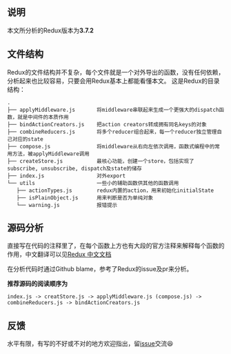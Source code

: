 ## 说明

本文所分析的Redux版本为**3.7.2**
## 文件结构

Redux的文件结构并不复杂，每个文件就是一个对外导出的函数，没有任何依赖，分析起来也比较容易，只要会用Redux基本上都能看懂本文。
这是Redux的目录结构：
```
.
├── applyMiddleware.js       将middleware串联起来生成一个更强大的dispatch函数，就是中间件的本质作用
├── bindActionCreators.js    把action creators转成拥有同名keys的对象
├── combineReducers.js       将多个reducer组合起来，每一个reducer独立管理自己对应的state
├── compose.js               将middleware从右向左依次调用，函数式编程中的常用方法，被applyMiddleware调用
├── createStore.js           最核心功能，创建一个store，包括实现了subscribe, unsubscribe, dispatch及state的储存
├── index.js                 对外export
└── utils                    一些小的辅助函数供其他的函数调用
   ├── actionTypes.js        redux内置的action，用来初始化initialState
   ├── isPlainObject.js      用来判断是否为单纯对象
   └── warning.js            报错提示

```
## 源码分析

直接写在代码的注释里了，在每个函数上方也有大段的官方注释来解释每个函数的作用，中文翻译可以见[Redux 中文文档](http://github.com/camsong/redux-in-chinese)

在分析代码时通过Github blame，参考了Redux的issue及pr来分析。

**推荐源码的阅读顺序为**

```
index.js -> creatStore.js -> applyMiddleware.js (compose.js) -> combineReducers.js -> bindActionCreators.js
```

## 反馈

水平有限，有写的不好或不对的地方欢迎指出，留[issue](https://github.com/fi3ework/redux-analysis/issues)交流😆